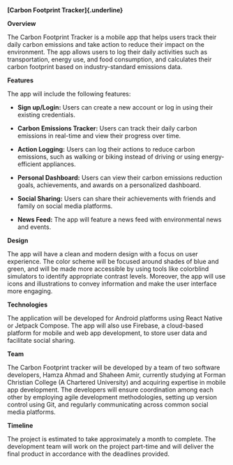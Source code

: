 **[Carbon Footprint Tracker]{.underline}**

**Overview**

The Carbon Footprint Tracker is a mobile app that helps users track
their daily carbon emissions and take action to reduce their impact on
the environment. The app allows users to log their daily activities such
as transportation, energy use, and food consumption, and calculates
their carbon footprint based on industry-standard emissions data.

**Features**

The app will include the following features:

-   **Sign up/Login:** Users can create a new account or log in using their existing credentials.

-   **Carbon Emissions Tracker:** Users can track their daily carbon emissions in real-time and view their progress over time.

-   **Action Logging:** Users can log their actions to reduce carbon emissions, such as walking or biking instead of driving or using energy-efficient appliances.

-   **Personal Dashboard:** Users can view their carbon emissions reduction goals, achievements, and awards on a personalized dashboard.

-   **Social Sharing:** Users can share their achievements with friends and family on social media platforms.

-   **News Feed:** The app will feature a news feed with environmental news and events.

**Design**

The app will have a clean and modern design with a focus on user
experience. The color scheme will be focused around shades of blue and
green, and will be made more accessible by using tools like colorblind
simulators to identify appropriate contrast levels. Moreover, the app
will use icons and illustrations to convey information and make the user
interface more engaging.

**Technologies**

The application will be developed for Android platforms using React
Native or Jetpack Compose. The app will also use Firebase, a cloud-based
platform for mobile and web app development, to store user data and
facilitate social sharing.

**Team**

The Carbon Footprint tracker will be developed by a team of two software
developers, Hamza Ahmad and Shaheen Amir, currently studying at Forman
Christian College (A Chartered University) and acquiring expertise in
mobile app development. The developers will ensure coordination among
each other by employing agile development methodologies, setting up
version control using Git, and regularly communicating across common
social media platforms.

**Timeline**

The project is estimated to take approximately a month to complete. The
development team will work on the project part-time and will deliver the
final product in accordance with the deadlines provided.
